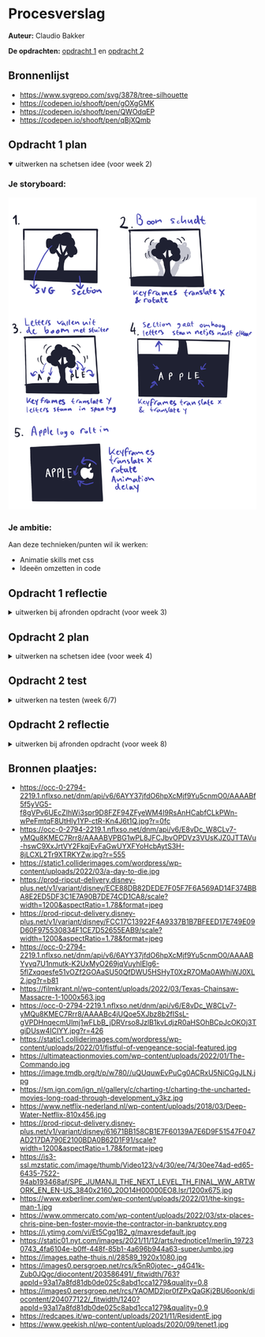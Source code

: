 # Procesverslag
**Auteur:** Claudio Bakker

**De opdrachten:** [opdracht 1](opdracht1/index.html) en [opdracht 2](opdracht2/index.html)


<!-- Markdown is een simpele manier om HTML te schrijven.  
Markdown cheat cheet: [Hulp bij het schrijven van Markdown](https://github.com/adam-p/markdown-here/wiki/Markdown-Cheatsheet).

Nb. De standaardstructuur en de spartaanse opmaak van de README.md zijn helemaal prima. Het gaat om de inhoud van je procesverslag. Besteedt de tijd voor pracht en praal aan je website.

Nb. Door *open* toe te voegen aan een *details* element kun je deze standaard open zetten. Fijn om dat steeds voor de relevante stuk(ken) te doen. -->
## Bronnenlijst
* https://www.svgrepo.com/svg/3878/tree-silhouette
* https://codepen.io/shooft/pen/gOXgGMK
* https://codepen.io/shooft/pen/QWOdqEP
* https://codepen.io/shooft/pen/qBjXQmb

## Opdracht 1 plan

<details open>
  <summary>uitwerken na schetsen idee (voor week 2)</summary>


  ### Je storyboard:
  <img src="readme-images/schetsenidee.png" style="max-width: 100%;" alt="storyboard voor opdracht 1">


  ### Je ambitie: 
  Aan deze technieken/punten wil ik werken:
  - Animatie skills met css
  - Ideeën omzetten in code
 
</details>



## Opdracht 1 reflectie

<details>
  <summary>uitwerken bij afronden opdracht (voor week 3)</summary>


  ### Je uitkomst - karakteristiek screenshot(s):
  <img src="readme-images/appleanimation1.png" width="375px" alt="uitkomst opdracht 1">
  <img src="readme-images/appleanimation2.png" width="375px" alt="uitkomst opdracht 1">
  <img src="readme-images/appleanimation3.png" width="375px" alt="uitkomst opdracht 1">
  <img src="readme-images/appleanimation4.png" width="375px" alt="uitkomst opdracht 1">
  <img src="readme-images/appleanimation5.png" width="375px" alt="uitkomst opdracht 1">
  <img src="readme-images/appleanimation6.png" width="375px" alt="uitkomst opdracht 1">
  


  ### Dit ging goed/Heb ik geleerd: 
  Ik heb tijdens het maken van deze opdracht geleerd te werken met keyframes. Ik had er wel eens over gelezen
  echter heb ik had ik het hiervoor nog niet op deze manier gebruikt. Mijn animatie begint met een boom die schudt,
  vervolgens vallen de letters van Apple uit de boom waarna het achtergrondscherm omhoog schuift. Vervolgens gaan de
  letters van Apple op de juiste plek staan maar staat de eerste letter nog scheef. Daarna rolt het logo van Apple
  richting de letters en botst tegen de eerste letter waardoor deze weer recht staat in plaats van schuin.

  Ook heb ik met mediaqueries het responsive gemaakt. De font-size is op een groter scherm groter, en het logo komt niet
  helemaal van buiten het scherm rollen maar fade in doormiddel van een opacity.

  Small screen:  
  <img src="readme-images/appleanimationsmallv1.png" width="375px" alt="animatie van apple logo met boom voor klein scherm">
  <img src="readme-images/appleanimationsmallv2.png" width="375px" alt="animatie van apple logo met letters voor klein scherm">

  Large screen:  
  <img src="readme-images/appleanimationlargev1.png" width="375px" alt="animatie van apple logo met boom voor groot scherm">
  <img src="readme-images/appleanimationlargev2.png" width="375px" alt="animatie van apple logo voor met letters groot scherm">



  ### Dit was lastig/Is niet gelukt:
  Ik vond het responsive maken redelijk ingewikkeld, dit kwam doordat ik de letters specifiek voor een screensize had gepositioneerd,
  echter uiteindelijk is dit toch gelukt.
  

</details>



## Opdracht 2 plan

<details>
  <summary>uitwerken na schetsen idee (voor week 4)</summary>
  Ik ga een Movie app page maken waarbij de gebruiker de mogelijkheid heeft om films op te zoeken via de zoekbalk, te filteren via categorieën en om 
  films te like zodat ze op je favorite-list komen te staan (waar je ze vervolgens ook weer kan verwijderen).

  ### Je ontwerp:
  <img src="readme-images/schetsideeopdracht2.png" width="100%" alt="ontwerp opdracht 2">


  ### Je ambitie: 
  Aan deze technieken/punten wil ik werken:
  - Hoe ik met Javascript items in een favorite-list kan zetten
  - Hoe ik doormiddel van Javascript op categorieën kan filteren
  - Hoe ik doormiddel van Javascript een werkende zoekbalk kan maken.
</details>



## Opdracht 2 test

<details>
  <summary>uitwerken na testen (week 6/7)</summary>

  Neem minimaal 5 bevindingen op:
  - De zoekfunctie werkt nog niet.
  - De Categorieën filter werkt wel
  - Het is nog niet helemaal responsive.
  - Ook is er nog geen light/dark modus feature aan de pagina toegevoegd.
  - Het toevoegen van films aan de favorite-list werkt ook nog niet helemaal.



  ### Bevinding 1:
  De zoekfunctie werkte nog niet helemaal doordat ik list.js niet goed werkend kreeg.
  #### oplossing:
  Uiteindelijk bleek het een fout in de link te zijn en heb ik ook de link in de body gezet in deze volgorde:

  ```javascript
  
  <script src="//cdnjs.cloudflare.com/ajax/libs/list.js/1.5.0/list.min.js"></script>

 <script src="https://hammerjs.github.io/dist/hammer.js"></script>

 <script src="./scripts/script.js"></script>
 ```


  ### Bevinding 2:
  Mijn pagina was nog niet helemaal responsive.

  #### oplossing:
  Ik heb dit opgelost door met mediaqueries de grid aan te passen zodat de layout van 1 column naar 2 columns ging, en op nog grotere schermen naar 3 columnen.
```css
  /* mediaqueries */

@media screen and (min-width: 480px) {
    ul:last-of-type  {
        margin: auto;
        max-width: 80em;
        display: grid;
        grid-template-columns: repeat(auto-fill, minmax(350px, 1fr));
        grid-template-rows: repeat(4, 350px);
        column-gap: 30px;
        row-gap: 1%;
        color: var(--light-clr);
    } 
    
}
```

Ook heb ik de searchbar samen met de categorie filters in het midden van de pagina gezet. Dit heb ik gedaan met de volgende code:

```css

/* searchbar */
/* Hier heb ik een text-align: center; waardoor de searchbar in het midden ging staan. */
  aside {
    top:0;
    padding: 1em;
    color: var(--light-clr);
    padding-top: 8em;
	  text-align: center;
  }


/* category filters */
/* Hier heb ik doormiddel van de padding de filters weten te centreren op de pagina. */
section:nth-of-type(2) {
    padding: 0 calc((100% - 33em) / 2);
    width: 100%;
}
```

En als laatst had ik een probleem met mijn list-items, namelijk dat als er maar 1 list item in de list stond vulde dit list-item de hele pagina. Dit bleek te komen omdat ik in de code van mijn grid in plaats van autofill, auto-fit had geschreven:
```css
grid-template-columns: repeat(auto-fit, minmax(350px, 1fr));
```
Juiste code:
```css
grid-template-columns: repeat(auto-fill, minmax(350px, 1fr));
```

  ### Bevinding 3:
  Er is nog geen light & darkmodus feature.

  #### oplossing:
  Dit heb ik opgelost door in de CSS een block aan te maken met userpreference: lightmode. Hier heb ik vervolgens de root ingezet met de juiste kleuren voor de lightmode.

  ```css
  :root {
  /* fonts */
  --main-font: 'Poppins', sans-serif;

    /* colors*/
  --main-clr: #151E2A;
  --light-clr: white;
	--header-font-clr: white;
  --secondary-clr:#464D57;
  --bright-clr: #555FF1;
	--bright-hover-clr: #262d96;
	--dark-clr: #000307;
	--grey-clr: #4F5E72;
	--grey-secondary-clr: #415269;
	--category-btn-font-clr: #151E2A;

}

/* switch naar lightmode als de gebruiker lightmode prefereert*/
@media (prefers-color-scheme: light) {

	:root {
		/* fonts */
		--main-font: 'Poppins', sans-serif;
	
		/* colors*/
		--main-clr: #ffffff;
		--light-clr: rgb(19, 26, 43);
		--header-font-clr: white;
		--secondary-clr:#464D57;
		--bright-clr: #555FF1;
		--bright-hover-clr: #262d96;
		--dark-clr: #202731;
		--grey-clr: #b3ccec;
		--grey-secondary-clr: #5b87c0;
		--category-btn-font-clr: white;

	}
	
}
  ```

  ### Bevinding 4:
  Het toevoegen van films aan de favorite-list werkte ook nog niet helemaal.

  #### oplossing:
  Dit heb ik opgelost door de Javascript te verbeteren en ervoor te zorgen dat als de user de film uit de favorieten lijst haalt, ook het hartje weer leeg wordt.

  ```javascript
  function removeFromWishlist(event){
  console.log(event.target)
  let li = event.target.closest("li");
  li.remove();
  var clickedHeart = event.target;
  let movieId = li.id;
  const movieFromList = document.getElementById(movieId);
  const heart = movieFromList.querySelector('button');
  console.log(movieFromList);
  
  
  if (clickedHeart.innerHTML == "♡") {
    /* het lege hartje vervangen door het hele hartje */
    clickedHeart.innerHTML = "&#10084;";
    heart.innerHTML = "&#10084;";
    
    /* het aria-label wijzigen van toevoegen naar verwijderen */
    clickedHeart.setAttribute("aria-label", "Remove from Favorites");
    
    /* en dan de functie aanroepen om de wishlist aan te passen */
    /* in dit geval moet er liefde bij */
    /* vandaar 'plus' */
    updateWishlist("plus");
  }
  else{
    
    // voeg hier toe dat nummers naast hartje verwijderd worden na klikken op hartje in wishlist
    
    /* het hartje vervangen door het gebroken hartje */
    heart.innerHTML = "♡";
     clickedHeart.innerHTML = "♡";
    
    
     /* het aria-label wijzigen van verwijderen naar toevoegen */
     clickedHeart.setAttribute("aria-label", "Add to Favorites");
     
     /* en dan de functie aanroepen om de love-list aan te passen */
     /* in dit geval moet er liefde af */
     /* vandaar 'min' */
     updateWishlist("min");
  }
  
}
  ```

</details>



## Opdracht 2 reflectie

<details>
  <summary>uitwerken bij afronden opdracht (voor week 8)</summary>

  ### Je uitkomst - karakteristiek screenshot(s):
  <img src="readme-images/imgopdracht2-page.png" width="375px" alt="uitkomst opdracht 2">
  <img src="readme-images/opdracht2-smallscreen.png" width="375px" alt="uitkomst opdracht 2">
  <img src="readme-images/opdracht2-favlist.png" width="375px" alt="uitkomst opdracht 2">

  ### Dark-mode:
  #### Large screen
  <img src="readme-images/largedarkscreenopdracht2.png" width="375px" alt="uitkomst opdracht 2 largescreen">
  <img src="readme-images/largefavlistscreenlightopdracht2.png" width="375px" alt="uitkomst opdracht 2 largescreen darkmode">


  #### Small screen
  <img src="readme-images/smallscreendarkopdracht2.png" width="375px" alt="uitkomst opdracht 2">
  <img src="readme-images/smallscreenfavlistopdracht2.png" width="375px" alt="uitkomst opdracht 2 largescreen darkmode">

  ### Light-mode:
  #### Large screen
  <img src="readme-images/largelightscreenopdracht2.png" width="375px" alt="uitkomst opdracht 2 largescreen lightmode">

  #### Small screen
  <img src="readme-images/smallscreenlightopdracht2.png" width="375px" alt="uitkomst opdracht 2 smallscreen lightmode">



  ### Dit ging goed/Heb ik geleerd: 
  De CSS ging erg goed. Ik heb zo de dark/lightmodus weten te implementeren, ook heb ik alles volledig responsive gekregen. Voor de layout heb ik weer Grid gebruikt omdat ik dit persoonlijk erg prettig vind werken samen met de mediaqueries. Ik heb grid geleerd tijdens het vak Front-end in het eerste blok en sindsdien gebruik ik het eigenlijk altijd om mijn websites te bouwen. Ook Het toevoegen en het verwijderen van favorieten aan de favorite-list is ook gelukt, hier keek ik in het begin erg tegen op, echter ik ben blij dat ik het werkend heb gekregen.

  Grid die ik heb gebruikt:
  ```css
  ul:last-of-type {
    list-style: none;
    font-family: var(--main-font);

    margin: auto;
    width: 100%;
    display: block;
    grid-template-columns: repeat(auto-fill, minmax(350px, 1fr));
    grid-template-rows: repeat(4, 350px);
    column-gap: 15px;
    row-gap: 30px;
    color: var(--light-clr);
    max-width: 80em;

    height: 100%;
    overflow-y: auto;
}
```

Dark en light mode doormiddel van user-prefreference en root in de CSS:
```css
:root {
  /* fonts */
  --main-font: 'Poppins', sans-serif;

    /* colors*/
  --main-clr: #151E2A;
  --light-clr: white;
	--header-font-clr: white;
  --secondary-clr:#464D57;
  --bright-clr: #555FF1;
	--bright-hover-clr: #262d96;
	--dark-clr: #000307;
	--grey-clr: #4F5E72;
	--grey-secondary-clr: #415269;
	--category-btn-font-clr: #151E2A;

}

/* switch naar lightmode als de gebruiker lightmode prefereert*/
@media (prefers-color-scheme: light) {

	:root {
		/* fonts */
		--main-font: 'Poppins', sans-serif;
	
		/* colors*/
		--main-clr: #ffffff;
		--light-clr: rgb(19, 26, 43);
		--header-font-clr: white;
		--secondary-clr:#464D57;
		--bright-clr: #555FF1;
		--bright-hover-clr: #262d96;
		--dark-clr: #202731;
		--grey-clr: #b3ccec;
		--grey-secondary-clr: #5b87c0;
		--category-btn-font-clr: white;

	}
	
}
```

Klein stukje Javascript ES6 met arrow function i.p.v. traditionele functie:
```javascript
// wishlist openen
const openButton = document.querySelector('#open');
const closeButton = document.querySelector('#close');
const menu = document.querySelector('#favlist');

openButton.addEventListener('click', (event) => {
	menu.classList.add('is-open')
} );
									 
closeButton.addEventListener('click', (event) => {
	menu.classList.remove('is-open')
});
```


  ### Dit was lastig/Is niet gelukt:
  Wat ik erg lastig vond was het werkend maken van de favoritelist. Dit kwam omdat ik uiteindelijk vast liep op het gedeelte waarbij de user een film uit de favorite-list heeft gehaald. Het hartje moest namelijk ook weer leeg worden. Uiteindelijk is dit me toch gelukt.

  Wat ik nog had kunne toevoegen was een blokje met de prefers-reduced motion zodat als de gebruiker geen animaties wilt, hij of zij deze ook niet te zien krijgt.

  ```css
  /* Tone down the animation to avoid vestibular motion triggers like scaling or panning large objects. */
  ul:first-of-type li:hover {
    transform: scale(1.05);
    transition: .2s ease;
    border-radius: 1em;
  }

  @media (prefers-reduced-motion) {
    ul:first-of-type li:hover {
      transform: none;
      transition: none;
      border-radius: 1em;
    }
  }
```
</details>

## Bronnen plaatjes:
* https://occ-0-2794-2219.1.nflxso.net/dnm/api/v6/6AYY37jfdO6hpXcMjf9Yu5cnmO0/AAAABf5f5yVG5-f8gVPv6UEcZIhWi3spr9D8FZF94ZFyeWM4I9RsAnHCabfCLkPWn-wPeFmtqF8UtHly1YP-ctR-Kn4J6t1Q.jpg?r=0fc
* https://occ-0-2794-2219.1.nflxso.net/dnm/api/v6/E8vDc_W8CLv7-yMQu8KMEC7Rrr8/AAAABVPBG1wPL8JFCJbvOPDVz3VUsKJZ0JTTAVu-hswC9XxJrtVY2FkqjEvFaGwUYXFYoHcbAytS3H-8jLCXL2Tr9XTRKYZw.jpg?r=555
* https://static1.colliderimages.com/wordpress/wp-content/uploads/2022/03/a-day-to-die.jpg
* https://prod-ripcut-delivery.disney-plus.net/v1/variant/disney/ECE88DB82DEDE7F05F7F6A569AD14F374BBA8E2ED5DF3C1E7A90B7DE74CD1CA8/scale?width=1200&aspectRatio=1.78&format=jpeg
* https://prod-ripcut-delivery.disney-plus.net/v1/variant/disney/FCC17C13922F4A9337B1B7BFEED17E749E09D60F975530834F1CE7D52655EAB9/scale?width=1200&aspectRatio=1.78&format=jpeg
* https://occ-0-2794-2219.1.nflxso.net/dnm/api/v6/6AYY37jfdO6hpXcMjf9Yu5cnmO0/AAAABYyyq7U1nmutk-K2UxMyO269jqVuyhlElg6-5flZxqqesfe51vOZf2GOAaSU50QfDWU5HSHyT0XzR7OMa0AWhiWJ0XL2.jpg?r=b81
* https://filmkrant.nl/wp-content/uploads/2022/03/Texas-Chainsaw-Massacre-1-1000x563.jpg
* https://occ-0-2794-2219.1.nflxso.net/dnm/api/v6/E8vDc_W8CLv7-yMQu8KMEC7Rrr8/AAAABc4jUQoe5XJbz8b2fISsL-gVPDHnqecmUlmj1wFLbB_jDRVrso8JzlB1kvLdjzR0aHSOhBCpJcOKOj3TgiDUsw4ICIYY.jpg?r=426
* https://static1.colliderimages.com/wordpress/wp-content/uploads/2022/01/fistful-of-vengeance-social-featured.jpg
* https://ultimateactionmovies.com/wp-content/uploads/2022/01/The-Commando.jpg
* https://image.tmdb.org/t/p/w780//uQUquwEvPuCg0ACRxU5NiCGgJLN.jpg
* https://sm.ign.com/ign_nl/gallery/c/charting-t/charting-the-uncharted-movies-long-road-through-development_y3kz.jpg
* https://www.netflix-nederland.nl/wp-content/uploads/2018/03/Deep-Water-Netflix-810x456.jpg
* https://prod-ripcut-delivery.disney-plus.net/v1/variant/disney/61671BB158CB1E7F60139A7E6D9F51547F047AD217DA790E2100BDA0B62D1F91/scale?width=1200&aspectRatio=1.78&format=jpeg
* https://is3-ssl.mzstatic.com/image/thumb/Video123/v4/30/ee/74/30ee74ad-ed65-6435-7522-94ab193468af/SPE_JUMANJI_THE_NEXT_LEVEL_TH_FINAL_WW_ARTWORK_EN_EN-US_3840x2160_20O14H00000EO8.lsr/1200x675.jpg
* https://www.exberliner.com/wp-content/uploads/2022/01/the-kings-man-1.jpg
* https://www.ommercato.com/wp-content/uploads/2022/03/stx-places-chris-pine-ben-foster-movie-the-contractor-in-bankruptcy.png
* https://i.ytimg.com/vi/Et5Cgq1B2_g/maxresdefault.jpg
* https://static01.nyt.com/images/2021/11/12/arts/rednotice1/merlin_197230743_4fa6104e-b0ff-448f-85b1-4a696b944a63-superJumbo.jpg
* https://images.pathe-thuis.nl/28589_1920x1080.jpg
* https://images0.persgroep.net/rcs/k5nR0jotec-_g4G41k-Zub0JQgc/diocontent/203586491/_fitwidth/763?appId=93a17a8fd81db0de025c8abd1cca1279&quality=0.8
* https://images0.persgroep.net/rcs/YAOMD2jpr0fZPxQaGKj2BU6oonk/diocontent/204077122/_fitwidth/1240?appId=93a17a8fd81db0de025c8abd1cca1279&quality=0.9
* https://redcapes.it/wp-content/uploads/2021/11/ResidentE.jpg
* https://www.geekish.nl/wp-content/uploads/2020/09/tenet1.jpg
